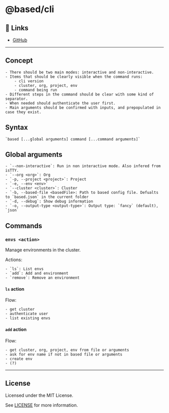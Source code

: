 # @based/cli

## 🔗 Links
- [GitHub](https://github.com/atelier-saulx/based#readme)

---

## Concept

	- There should be two main modes: interactive and non-interactive.
	- Items that should be clearly visible when the command runs:
		- cli version
		- cluster, org, project, env
		- command being run
 	- Different steps in the command should be clear with some kind of separator.
	- When needed should authenticate the user first.
	- Main arguments should be confirmed with inputs, and prepopulated in case they exist.

## Syntax

	`based [...global arguments] command [...command arguments]`

## Global arguments

	- `--non-interactive`: Run in non interactive mode. Also infered from isTTY.
	- `--org <org>`: Org
	- `-p, --project <project>`: Project
	- `-e, --env <env>`
	- `--cluster <cluster>`: Cluster
	- `-b, --based-file <basedFile>: Path to based config file. Defualts to `based.json` in the current folder
	- `-d, --debug`: Show debug information
	- `-o, --output-type <output-type>`: Output type: `fancy` (default), `json`

## Commands

### `envs <action>`

Manage environments in the cluster.

Actions:

	- `ls`: List envs
	- `add`: Add and environment
	- `remove`: Remove an environment

#### `ls` action

Flow:

	- get cluster
	- authenticate user
	- list existing envs

#### `add` action

Flow:

	- get cluster, org, project, env from file or arguments
	- ask for env name if not in based file or arguments
	- create env
	- (?)

---

## License

Licensed under the MIT License.

See [LICENSE](./LICENSE) for more information.
